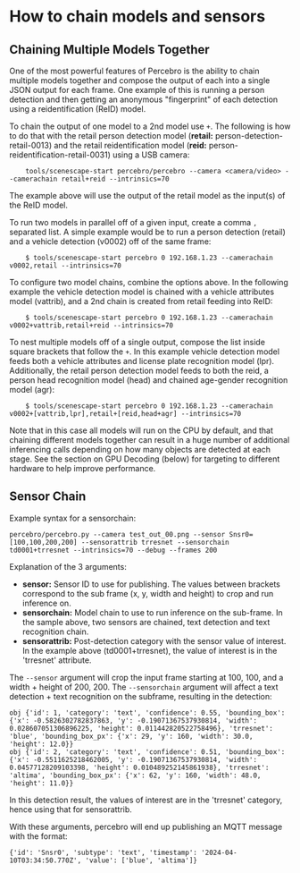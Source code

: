 
# How to chain models and sensors

## Chaining Multiple Models Together

One of the most powerful features of Percebro is the ability to chain multiple models together and compose the output of each into a single JSON output for each frame. One example of this is running a person detection and then getting an anonymous "fingerprint" of each detection using a reidentification (ReID) model.

To chain the output of one model to a 2nd model use `+`.  The following is how to do that with the retail person detection model (**retail:** person-detection-retail-0013) and the retail reidentification model (**reid:** person-reidentification-retail-0031) using a USB camera:

        tools/scenescape-start percebro/percebro --camera <camera/video> --camerachain retail+reid --intrinsics=70

The example above will use the output of the retail model as the input(s) of the ReID model.

To run two models in parallel off of a given input, create a comma `,` separated list. A simple example would be to run a person detection (retail) and a vehicle detection (v0002) off of the same frame:

        $ tools/scenescape-start percebro 0 192.168.1.23 --camerachain v0002,retail --intrinsics=70

To configure two model chains, combine the options above. In the following example the vehicle detection model is chained with a vehicle attributes model (vattrib), and a 2nd chain is created from retail feeding into ReID:

        $ tools/scenescape-start percebro 0 192.168.1.23 --camerachain v0002+vattrib,retail+reid --intrinsics=70

To nest multiple models off of a single output, compose the list inside square brackets that follow the `+`. In this example vehicle detection model feeds both a vehicle attributes and license plate recognition model (lpr).  Additionally, the retail person detection model feeds to both the reid, a person head recognition model (head) and chained age-gender recognition model (agr):

        $ tools/scenescape-start percebro 0 192.168.1.23 --camerachain v0002+[vattrib,lpr],retail+[reid,head+agr] --intrinsics=70

Note that in this case all models will run on the CPU by default, and that chaining different models together can result in a huge number of additional inferencing calls depending on how many objects are detected at each stage. See the section on GPU Decoding (below) for targeting to different hardware to help improve performance.


## Sensor Chain

Example syntax for a sensorchain:

    percebro/percebro.py --camera test_out_00.png --sensor Snsr0=[100,100,200,200] --sensorattrib trresnet --sensorchain td0001+trresnet --intrinsics=70 --debug --frames 200

Explanation of the 3 arguments:
- **sensor:** Sensor ID to use for publishing. The values between brackets correspond to the sub frame (x, y, width and height) to crop and run inference on.
- **sensorchain:** Model chain to use to run inference on the sub-frame. In the sample above, two sensors are chained, text detection and text recognition chain.
- **sensorattrib:** Post-detection category with the sensor value of interest. In the example above (td0001+trresnet), the value of interest is in the 'trresnet' attribute.

The `--sensor` argument will crop the input frame starting at 100, 100, and a width + height of 200, 200.
The `--sensorchain` argument will affect a text detection + text recognition on the subframe, resulting in the detection:

    obj {'id': 1, 'category': 'text', 'confidence': 0.55, 'bounding_box': {'x': -0.5826302782837863, 'y': -0.19071367537930814, 'width': 0.028607051306896225, 'height': 0.011442820522758496}, 'trresnet': 'blue', 'bounding_box_px': {'x': 29, 'y': 160, 'width': 30.0, 'height': 12.0}}
    obj {'id': 2, 'category': 'text', 'confidence': 0.51, 'bounding_box': {'x': -0.5511625218462005, 'y': -0.19071367537930814, 'width': 0.04577128209103398, 'height': 0.010489252145861938}, 'trresnet': 'altima', 'bounding_box_px': {'x': 62, 'y': 160, 'width': 48.0, 'height': 11.0}}

In this detection result, the values of interest are in the 'trresnet' category, hence using that for sensorattrib.

With these arguments, percebro will end up publishing an MQTT message with the format:

    {'id': 'Snsr0', 'subtype': 'text', 'timestamp': '2024-04-10T03:34:50.770Z', 'value': ['blue', 'altima']}
